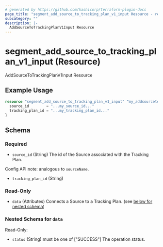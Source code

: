 ```yaml
---
# generated by https://github.com/hashicorp/terraform-plugin-docs
page_title: "segment_add_source_to_tracking_plan_v1_input Resource - repo"
subcategory: ""
description: |-
  AddSourceToTrackingPlanV1Input Resource
---
```


# segment_add_source_to_tracking_plan_v1_input (Resource)

AddSourceToTrackingPlanV1Input Resource

## Example Usage

```terraform
resource "segment_add_source_to_tracking_plan_v1_input" "my_addsourcetotrackingplanv1input" {
  source_id        = "...my_source_id..."
  tracking_plan_id = "...my_tracking_plan_id..."
}
```

<!-- schema generated by tfplugindocs -->
## Schema

### Required

- `source_id` (String) The id of the Source associated with the Tracking Plan.

Config API note: analogous to `sourceName`.
- `tracking_plan_id` (String)

### Read-Only

- `data` (Attributes) Connects a Source to a Tracking Plan. (see [below for nested schema](#nestedatt--data))

<a id="nestedatt--data"></a>
### Nested Schema for `data`

Read-Only:

- `status` (String) must be one of ["SUCCESS"]
The operation status.


